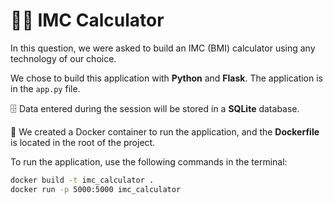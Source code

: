 # 🏋️‍♂️ IMC Calculator

In this question, we were asked to build an IMC (BMI) calculator using any technology of our choice.  

We chose to build this application with **Python** and **Flask**. The application is in the `app.py` file.  

🗄️ Data entered during the session will be stored in a **SQLite** database.  

🐳 We created a Docker container to run the application, and the **Dockerfile** is located in the root of the project.  

To run the application, use the following commands in the terminal:

```bash
docker build -t imc_calculator .
docker run -p 5000:5000 imc_calculator
```